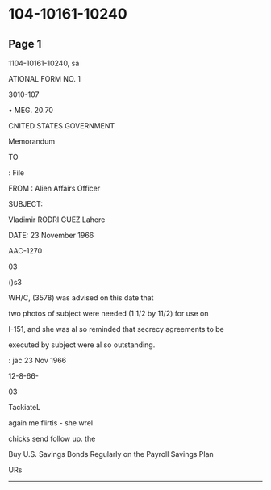 # 104-10161-10240

## Page 1

1104-10161-10240, sa

ATIONAL FORM NO. 1

3010-107

• MEG. 20.70

CNITED STATES GOVERNMENT

Memorandum

TO

: File

FROM : Alien Affairs Officer

SUBJECT:

Vladimir RODRI GUEZ Lahere

DATE: 23 November 1966

AAC-1270

03

()s3

WH/C, (3578) was advised on this date that

two photos of subject were needed (1 1/2 by 11/2) for use on

I-151, and she was al so reminded that secrecy agreements to be

executed by subject were al so outstanding.

: jac 23 Nov 1966

12-8-66-

03

TackiateL

again me flirtis - she wrel

chicks send follow up. the

Buy U.S. Savings Bonds Regularly on the Payroll Savings Plan

URs

---

